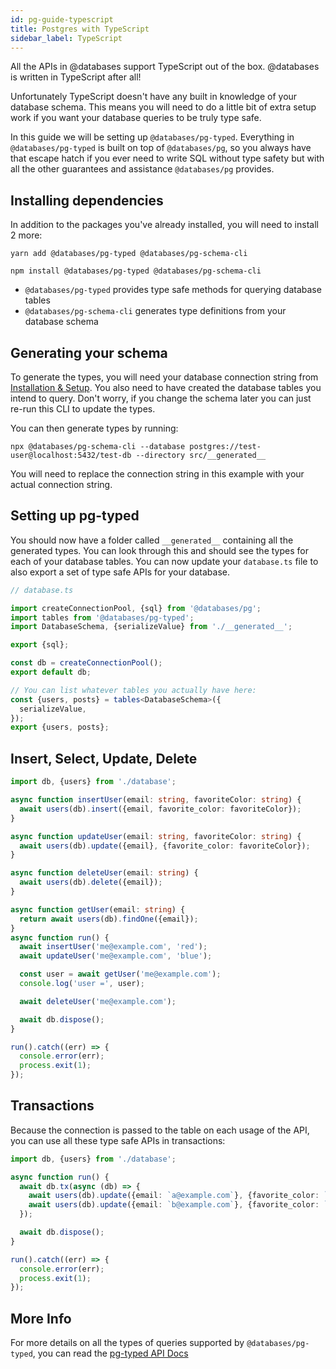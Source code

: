 ```yaml
---
id: pg-guide-typescript
title: Postgres with TypeScript
sidebar_label: TypeScript
---
```


All the APIs in @databases support TypeScript out of the box. @databases is written in TypeScript after all!

Unfortunately TypeScript doesn't have any built in knowledge of your database schema. This means you will need to do a little bit of extra setup work if you want your database queries to be truly type safe.

In this guide we will be setting up `@databases/pg-typed`. Everything in `@databases/pg-typed` is built on top of `@databases/pg`, so you always have that escape hatch if you ever need to write SQL without type safety but with all the other guarantees and assistance `@databases/pg` provides.

## Installing dependencies

In addition to the packages you've already installed, you will need to install 2 more:

```yarn
yarn add @databases/pg-typed @databases/pg-schema-cli
```

```npm
npm install @databases/pg-typed @databases/pg-schema-cli
```

- `@databases/pg-typed` provides type safe methods for querying database tables
- `@databases/pg-schema-cli` generates type definitions from your database schema

## Generating your schema

To generate the types, you will need your database connection string from [Installation & Setup](pg-guide-setup.md). You also need to have created the database tables you intend to query. Don't worry, if you change the schema later you can just re-run this CLI to update the types.

You can then generate types by running:

```npm
npx @databases/pg-schema-cli --database postgres://test-user@localhost:5432/test-db --directory src/__generated__
```

You will need to replace the connection string in this example with your actual connection string.

## Setting up pg-typed

You should now have a folder called `__generated__` containing all the generated types. You can look through this and should see the types for each of your database tables. You can now update your `database.ts` file to also export a set of type safe APIs for your database.

```typescript
// database.ts

import createConnectionPool, {sql} from '@databases/pg';
import tables from '@databases/pg-typed';
import DatabaseSchema, {serializeValue} from './__generated__';

export {sql};

const db = createConnectionPool();
export default db;

// You can list whatever tables you actually have here:
const {users, posts} = tables<DatabaseSchema>({
  serializeValue,
});
export {users, posts};
```

## Insert, Select, Update, Delete

```typescript
import db, {users} from './database';

async function insertUser(email: string, favoriteColor: string) {
  await users(db).insert({email, favorite_color: favoriteColor});
}

async function updateUser(email: string, favoriteColor: string) {
  await users(db).update({email}, {favorite_color: favoriteColor});
}

async function deleteUser(email: string) {
  await users(db).delete({email});
}

async function getUser(email: string) {
  return await users(db).findOne({email});
}
async function run() {
  await insertUser('me@example.com', 'red');
  await updateUser('me@example.com', 'blue');

  const user = await getUser('me@example.com');
  console.log('user =', user);

  await deleteUser('me@example.com');

  await db.dispose();
}

run().catch((err) => {
  console.error(err);
  process.exit(1);
});
```

## Transactions

Because the connection is passed to the table on each usage of the API, you can use all these type safe APIs in transactions:

```typescript
import db, {users} from './database';

async function run() {
  await db.tx(async (db) => {
    await users(db).update({email: `a@example.com`}, {favorite_color: `green`});
    await users(db).update({email: `b@example.com`}, {favorite_color: `blue`});
  });

  await db.dispose();
}

run().catch((err) => {
  console.error(err);
  process.exit(1);
});
```

## More Info

For more details on all the types of queries supported by `@databases/pg-typed`, you can read the [pg-typed API Docs](pg-typed.md)

